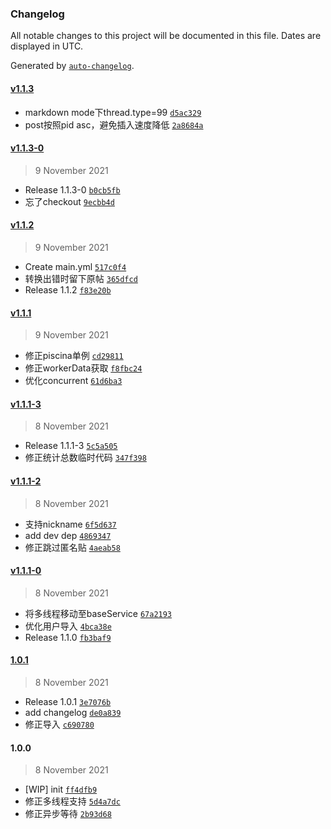 ### Changelog

All notable changes to this project will be documented in this file. Dates are displayed in UTC.

Generated by [`auto-changelog`](https://github.com/CookPete/auto-changelog).

#### [v1.1.3](https://github.com/mcbbs-official/xconvertq/compare/v1.1.3-0...v1.1.3)

- markdown mode下thread.type=99 [`d5ac329`](https://github.com/mcbbs-official/xconvertq/commit/d5ac329ea2ea89580112d039a3b4fe57c48fb26c)
- post按照pid asc，避免插入速度降低 [`2a8684a`](https://github.com/mcbbs-official/xconvertq/commit/2a8684acb5127e4f845caad645b544a467748a81)

#### [v1.1.3-0](https://github.com/mcbbs-official/xconvertq/compare/v1.1.2...v1.1.3-0)

> 9 November 2021

- Release 1.1.3-0 [`b0cb5fb`](https://github.com/mcbbs-official/xconvertq/commit/b0cb5fb2df04e8373aa56ceb2f720f79378e7036)
- 忘了checkout [`9ecbb4d`](https://github.com/mcbbs-official/xconvertq/commit/9ecbb4dc1a2107b86d852fbdf16e72fe12ef645d)

#### [v1.1.2](https://github.com/mcbbs-official/xconvertq/compare/v1.1.1...v1.1.2)

> 9 November 2021

- Create main.yml [`517c0f4`](https://github.com/mcbbs-official/xconvertq/commit/517c0f4718c4bc5d1cc09ca91154724a6a8c3ab5)
- 转换出错时留下原帖 [`365dfcd`](https://github.com/mcbbs-official/xconvertq/commit/365dfcd363d6ff793a357552b15ba8fc71d5af4f)
- Release 1.1.2 [`f83e20b`](https://github.com/mcbbs-official/xconvertq/commit/f83e20b1cb5eb5d94b0d64140a00ccec935ba22e)

#### [v1.1.1](https://github.com/mcbbs-official/xconvertq/compare/v1.1.1-3...v1.1.1)

> 9 November 2021

- 修正piscina单例 [`cd29811`](https://github.com/mcbbs-official/xconvertq/commit/cd29811ad404f11ee17dc5ba7fd96391930abad9)
- 修正workerData获取 [`f8fbc24`](https://github.com/mcbbs-official/xconvertq/commit/f8fbc2486714f94e9c1a2b44d0f242b6032bc025)
- 优化concurrent [`61d6ba3`](https://github.com/mcbbs-official/xconvertq/commit/61d6ba31dbbad8b0a6be3500db94b37ec554a16d)

#### [v1.1.1-3](https://github.com/mcbbs-official/xconvertq/compare/v1.1.1-2...v1.1.1-3)

> 8 November 2021

- Release 1.1.1-3 [`5c5a505`](https://github.com/mcbbs-official/xconvertq/commit/5c5a50531a03fe2d950d3fd00be833000bf98320)
- 修正统计总数临时代码 [`347f398`](https://github.com/mcbbs-official/xconvertq/commit/347f3986e760eb66095693af58b529905d808799)

#### [v1.1.1-2](https://github.com/mcbbs-official/xconvertq/compare/v1.1.1-0...v1.1.1-2)

> 8 November 2021

- 支持nickname [`6f5d637`](https://github.com/mcbbs-official/xconvertq/commit/6f5d63747e211b8a2cf8a4ce63b51fa9b774880c)
- add dev dep [`4869347`](https://github.com/mcbbs-official/xconvertq/commit/486934792a7e745c3bd4367cfd60e6d3412a6de4)
- 修正跳过匿名贴 [`4aeab58`](https://github.com/mcbbs-official/xconvertq/commit/4aeab580efffeb4ee30ba2f36cba035e9f389280)

#### [v1.1.1-0](https://github.com/mcbbs-official/xconvertq/compare/1.0.1...v1.1.1-0)

> 8 November 2021

- 将多线程移动至baseService [`67a2193`](https://github.com/mcbbs-official/xconvertq/commit/67a21932f2a2e2beeaa2e0afa2c320675a769cbb)
- 优化用户导入 [`4bca38e`](https://github.com/mcbbs-official/xconvertq/commit/4bca38efc2a86de0d32a44ff366e96c65cebcd16)
- Release 1.1.0 [`fb3baf9`](https://github.com/mcbbs-official/xconvertq/commit/fb3baf9005424b4f7c27a2c916545f395e62f862)

#### [1.0.1](https://github.com/mcbbs-official/xconvertq/compare/1.0.0...1.0.1)

> 8 November 2021

- Release 1.0.1 [`3e7076b`](https://github.com/mcbbs-official/xconvertq/commit/3e7076b56eb97471084fccf8dd7db5d57c930007)
- add changelog [`de0a839`](https://github.com/mcbbs-official/xconvertq/commit/de0a839d585718b65311f9e84a954fa001a81b6d)
- 修正导入 [`c690780`](https://github.com/mcbbs-official/xconvertq/commit/c6907803396032696b1bc6e4182ffb5f4488ffd1)

#### 1.0.0

> 8 November 2021

- [WIP] init [`ff4dfb9`](https://github.com/mcbbs-official/xconvertq/commit/ff4dfb99dc77fcd2c2f88ac293d819ccd4dc47c7)
- 修正多线程支持 [`5d4a7dc`](https://github.com/mcbbs-official/xconvertq/commit/5d4a7dc2f73e0ba0131e08e861144c571331ba09)
- 修正异步等待 [`2b93d68`](https://github.com/mcbbs-official/xconvertq/commit/2b93d685de6026169c1c0dfb7015a160bfe9ba91)
